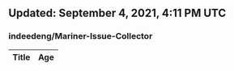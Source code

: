## Updated: September 4, 2021, 4:11 PM UTC


### indeedeng/Mariner-Issue-Collector
|**Title**|**Age**|
|:----|:----|